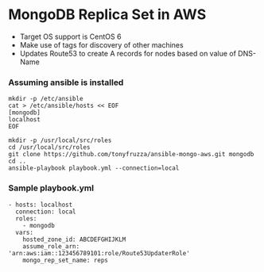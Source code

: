 # MongoDB Replica Set in AWS

* Target OS support is CentOS 6
* Make use of tags for discovery of other machines
* Updates Route53 to create A records for nodes based on value of DNS-Name

### Assuming ansible is installed
```
mkdir -p /etc/ansible
cat > /etc/ansible/hosts << EOF
[mongodb]
localhost
EOF

mkdir -p /usr/local/src/roles
cd /usr/local/src/roles
git clone https://github.com/tonyfruzza/ansible-mongo-aws.git mongodb
cd ..
ansible-playbook playbook.yml --connection=local
```

### Sample playbook.yml
```
- hosts: localhost
  connection: local
  roles:
    - mongodb
  vars:
    hosted_zone_id: ABCDEFGHIJKLM
    assume_role_arn: 'arn:aws:iam::123456789101:role/Route53UpdaterRole'
    mongo_rep_set_name: reps

```

